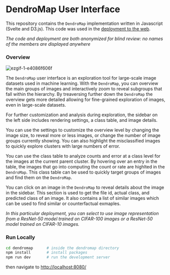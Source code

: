 # DendroMap User Interface

This repository contains the `DendroMap` implementation written in Javascript (Svelte and D3.js). This code was used in the [deployment to the web](https://anonymous-account-for-review.github.io/dendromap/).

*The code and deployment are both anonymized for blind review: no names of the members are displayed anywhere*


### Overview

![ezgif-1-e4086f606f](https://user-images.githubusercontent.com/81268289/160336156-4009c586-fb52-461a-849c-8cea6d043319.gif)

The `DendroMap` user interface is an exploration tool for large-scale image datasets used in machine learning. With the `DendroMap`, you can overview the main groups of images and interactively zoom to reveal subgroups that fall within the hierarchy. By treaversing further down the `DendroMap` the overview gets more detailed allowing for fine-grained exploration of images, even in large-scale datasets. 

For further customization and analysis during exploration, the sidebar on the left side includes rendering settings, a class table, and image details. 

You can use the settings to customize the overview level by changing the image size, to reveal more or less images, or change the number of image groups currently showing. You can also highlight the misclassified images to quickly explore clusters with large numbers of error. 

You can use the class table to analyze counts and error at a class level for the images at the current parent cluster. By hovering over an entry in the table, the images that go into computing the count or rate are highlted in the `DendroMap`. This class table can be used to quickly target groups of images and find them on the `DendroMap`. 

You can click on an image in the `DendroMap` to reveal details about the image in the sidebar. This section is used to get the file id, actual class, and predicted class of an image. It also contains a list of similar images which can be used to find similar or counterfactual exmaples.

*In this particular deployment, you can select to use image representation from a ResNet-50 model trained on CIFAR-100 images or a ResNet-50 model trained on CIFAR-10 images.*

### Run Locally

```bash
cd dendromap      # inside the dendromap directory
npm install       # install packages
npm run dev       # run the development server
```

then navigate to [http://localhost:8080/](http://localhost:8080/)

